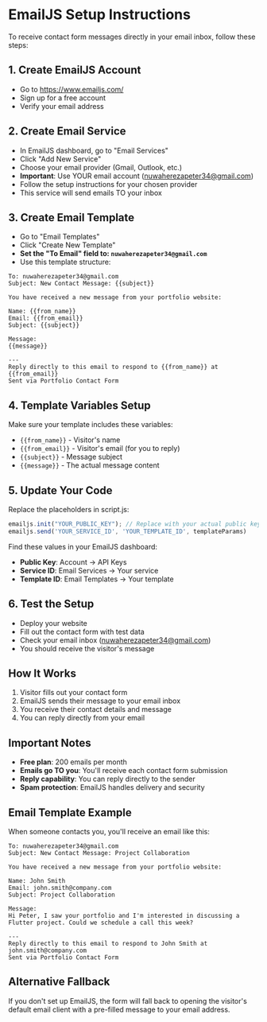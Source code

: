 # EmailJS Setup Instructions

To receive contact form messages directly in your email inbox, follow these steps:

## 1. Create EmailJS Account
- Go to https://www.emailjs.com/
- Sign up for a free account
- Verify your email address

## 2. Create Email Service
- In EmailJS dashboard, go to "Email Services"
- Click "Add New Service"
- Choose your email provider (Gmail, Outlook, etc.)
- **Important**: Use YOUR email account (nuwaherezapeter34@gmail.com)
- Follow the setup instructions for your chosen provider
- This service will send emails TO your inbox

## 3. Create Email Template
- Go to "Email Templates"
- Click "Create New Template"
- **Set the "To Email" field to: `nuwaherezapeter34@gmail.com`**
- Use this template structure:

```
To: nuwaherezapeter34@gmail.com
Subject: New Contact Message: {{subject}}

You have received a new message from your portfolio website:

Name: {{from_name}}
Email: {{from_email}}
Subject: {{subject}}

Message:
{{message}}

---
Reply directly to this email to respond to {{from_name}} at {{from_email}}
Sent via Portfolio Contact Form
```

## 4. Template Variables Setup
Make sure your template includes these variables:
- `{{from_name}}` - Visitor's name
- `{{from_email}}` - Visitor's email (for you to reply)
- `{{subject}}` - Message subject
- `{{message}}` - The actual message content

## 5. Update Your Code
Replace the placeholders in script.js:

```javascript
emailjs.init("YOUR_PUBLIC_KEY"); // Replace with your actual public key
emailjs.send('YOUR_SERVICE_ID', 'YOUR_TEMPLATE_ID', templateParams)
```

Find these values in your EmailJS dashboard:
- **Public Key**: Account → API Keys
- **Service ID**: Email Services → Your service
- **Template ID**: Email Templates → Your template

## 6. Test the Setup
- Deploy your website
- Fill out the contact form with test data
- Check your email inbox (nuwaherezapeter34@gmail.com)
- You should receive the visitor's message

## How It Works
1. Visitor fills out your contact form
2. EmailJS sends their message to your email inbox
3. You receive their contact details and message
4. You can reply directly from your email

## Important Notes
- **Free plan**: 200 emails per month
- **Emails go TO you**: You'll receive each contact form submission
- **Reply capability**: You can reply directly to the sender
- **Spam protection**: EmailJS handles delivery and security

## Email Template Example
When someone contacts you, you'll receive an email like this:

```
To: nuwaherezapeter34@gmail.com
Subject: New Contact Message: Project Collaboration

You have received a new message from your portfolio website:

Name: John Smith
Email: john.smith@company.com
Subject: Project Collaboration

Message:
Hi Peter, I saw your portfolio and I'm interested in discussing a Flutter project. Could we schedule a call this week?

---
Reply directly to this email to respond to John Smith at john.smith@company.com
Sent via Portfolio Contact Form
```

## Alternative Fallback
If you don't set up EmailJS, the form will fall back to opening the visitor's default email client with a pre-filled message to your email address.